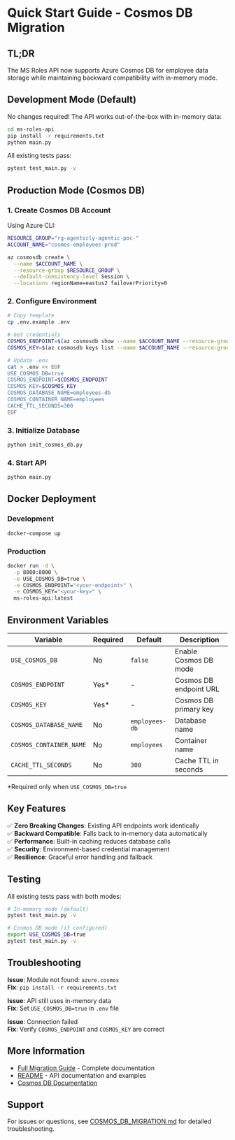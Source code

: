 # Quick Start Guide - Cosmos DB Migration

## TL;DR

The MS Roles API now supports Azure Cosmos DB for employee data storage while maintaining backward compatibility with in-memory mode.

## Development Mode (Default)

No changes required! The API works out-of-the-box with in-memory data:

```bash
cd ms-roles-api
pip install -r requirements.txt
python main.py
```

All existing tests pass:
```bash
pytest test_main.py -v
```

## Production Mode (Cosmos DB)

### 1. Create Cosmos DB Account

Using Azure CLI:
```bash
RESOURCE_GROUP="rg-agenticly-agentic-poc-"
ACCOUNT_NAME="cosmos-employees-prod"

az cosmosdb create \
  --name $ACCOUNT_NAME \
  --resource-group $RESOURCE_GROUP \
  --default-consistency-level Session \
  --locations regionName=eastus2 failoverPriority=0
```

### 2. Configure Environment

```bash
# Copy template
cp .env.example .env

# Get credentials
COSMOS_ENDPOINT=$(az cosmosdb show --name $ACCOUNT_NAME --resource-group $RESOURCE_GROUP --query documentEndpoint -o tsv)
COSMOS_KEY=$(az cosmosdb keys list --name $ACCOUNT_NAME --resource-group $RESOURCE_GROUP --query primaryMasterKey -o tsv)

# Update .env
cat > .env << EOF
USE_COSMOS_DB=true
COSMOS_ENDPOINT=$COSMOS_ENDPOINT
COSMOS_KEY=$COSMOS_KEY
COSMOS_DATABASE_NAME=employees-db
COSMOS_CONTAINER_NAME=employees
CACHE_TTL_SECONDS=300
EOF
```

### 3. Initialize Database

```bash
python init_cosmos_db.py
```

### 4. Start API

```bash
python main.py
```

## Docker Deployment

### Development
```bash
docker-compose up
```

### Production
```bash
docker run -d \
  -p 8000:8000 \
  -e USE_COSMOS_DB=true \
  -e COSMOS_ENDPOINT="<your-endpoint>" \
  -e COSMOS_KEY="<your-key>" \
  ms-roles-api:latest
```

## Environment Variables

| Variable | Required | Default | Description |
|----------|----------|---------|-------------|
| `USE_COSMOS_DB` | No | `false` | Enable Cosmos DB mode |
| `COSMOS_ENDPOINT` | Yes* | - | Cosmos DB endpoint URL |
| `COSMOS_KEY` | Yes* | - | Cosmos DB primary key |
| `COSMOS_DATABASE_NAME` | No | `employees-db` | Database name |
| `COSMOS_CONTAINER_NAME` | No | `employees` | Container name |
| `CACHE_TTL_SECONDS` | No | `300` | Cache TTL in seconds |

*Required only when `USE_COSMOS_DB=true`

## Key Features

✅ **Zero Breaking Changes**: Existing API endpoints work identically  
✅ **Backward Compatible**: Falls back to in-memory data automatically  
✅ **Performance**: Built-in caching reduces database calls  
✅ **Security**: Environment-based credential management  
✅ **Resilience**: Graceful error handling and fallback  

## Testing

All existing tests pass with both modes:

```bash
# In-memory mode (default)
pytest test_main.py -v

# Cosmos DB mode (if configured)
export USE_COSMOS_DB=true
pytest test_main.py -v
```

## Troubleshooting

**Issue**: Module not found: `azure.cosmos`  
**Fix**: `pip install -r requirements.txt`

**Issue**: API still uses in-memory data  
**Fix**: Set `USE_COSMOS_DB=true` in `.env` file

**Issue**: Connection failed  
**Fix**: Verify `COSMOS_ENDPOINT` and `COSMOS_KEY` are correct

## More Information

- [Full Migration Guide](./COSMOS_DB_MIGRATION.md) - Complete documentation
- [README](./README.md) - API documentation and examples
- [Cosmos DB Documentation](https://docs.microsoft.com/azure/cosmos-db/)

## Support

For issues or questions, see [COSMOS_DB_MIGRATION.md](./COSMOS_DB_MIGRATION.md) for detailed troubleshooting.
